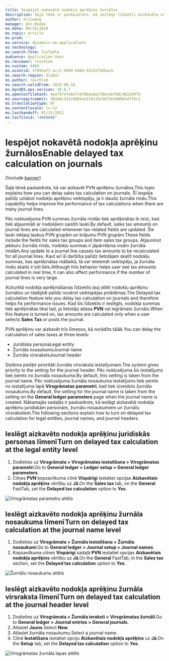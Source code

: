 ```yaml
---
title: Iespējot nokavētā nodokļa aprēķinu žurnālos
description: Šajā tēmā ir paskaidrots, kā ieslēgt līdzekli Aizkavēta nodokļa aprēķins, lai palīdzētu uzlabot nodokļu aprēķinu veiktspēju, ja žurnāla rindu skaits ir ļoti liels.
author: ericwang
manager: Ann Beebe
ms.date: 09/18/2019
ms.topic: article
ms.prod: ''
ms.service: dynamics-ax-applications
ms.technology: ''
ms.search.form: TaxTable
audience: Application User
ms.reviewer: roschlom
ms.custom: 4464
ms.assetid: 5f89daf1-acc2-4959-b48d-91542fb6bacb
ms.search.region: Global
ms.author: roschlom
ms.search.validFrom: 2019-09-18
ms.dyn365.ops.version: 10.0.7
ms.openlocfilehash: 4ea79747e8e7c078baa6e270ecebf88c4832e079
ms.sourcegitcommit: 38d40c331c8894acb7b119c5073e3088b54776c1
ms.translationtype: HT
ms.contentlocale: lv-LV
ms.lasthandoff: 01/15/2021
ms.locfileid: "4968808"
---
```

# <a name="enable-delayed-tax-calculation-on-journals"></a><span data-ttu-id="814e8-103">Iespējot nokavētā nodokļa aprēķinu žurnālos</span><span class="sxs-lookup"><span data-stu-id="814e8-103">Enable delayed tax calculation on journals</span></span>
[!include [banner](../includes/banner.md)]


<span data-ttu-id="814e8-104">Šajā tēmā paskaidrots, kā var aizkavēt PVN aprēķinu žurnālos.</span><span class="sxs-lookup"><span data-stu-id="814e8-104">This topic explains how you can delay sales tax calculation on journals.</span></span> <span data-ttu-id="814e8-105">Šī iespēja palīdz uzlabot nodokļu aprēķinu veiktspēju, ja ir daudz žurnāla rindu.</span><span class="sxs-lookup"><span data-stu-id="814e8-105">This capability helps improve the performance of tax calculations when there are many journal lines.</span></span>

<span data-ttu-id="814e8-106">Pēc noklusējuma PVN summas žurnāla rindās tiek aprēķinātas ik reizi, kad tiek atjaunināti ar nodokļiem saistīti lauki.</span><span class="sxs-lookup"><span data-stu-id="814e8-106">By default, sales tax amounts on journal lines are calculated whenever tax-related fields are updated.</span></span> <span data-ttu-id="814e8-107">Šie lauki iekļauj laukus PVN grupām un krājumu PVN grupām.</span><span class="sxs-lookup"><span data-stu-id="814e8-107">These fields include the fields for sales tax groups and item sales tax groups.</span></span> <span data-ttu-id="814e8-108">Atjauninot jebkuru žurnāla rindu, nodokļu summas ir jāpārrēķina visām žurnāla rindām.</span><span class="sxs-lookup"><span data-stu-id="814e8-108">Any update to a journal line causes tax amounts to be recalculated for all journal lines.</span></span> <span data-ttu-id="814e8-109">Kaut arī šī darbība palīdz lietotājam skatīt nodokļu summas, kas aprēķinātas reāllaikā, tā var ietekmēt veiktspēju, ja žurnāla rindu skaits ir ļoti liels.</span><span class="sxs-lookup"><span data-stu-id="814e8-109">Although this behavior helps user see tax amounts calculated in real time, it can also affect performance if the number of journal lines is very large.</span></span>

<span data-ttu-id="814e8-110">Aizturētā nodokļa aprēķināšanas līdzeklis ļauj atlikt nodokļu aprēķinu žurnālos un tādējādi palīdz novērst veiktspējas problēmas.</span><span class="sxs-lookup"><span data-stu-id="814e8-110">The Delayed tax calculation feature lets you delay tax calculation on journals and therefore helps fix performance issues.</span></span> <span data-ttu-id="814e8-111">Kad šis līdzeklis ir ieslēgts, nodokļa summas tiek aprēķinātas tikai tad, ja lietotājs atlasa **PVN** vai iegrāmato žurnālu.</span><span class="sxs-lookup"><span data-stu-id="814e8-111">When this feature is turned on, tax amounts are calculated only when a user selects **Sales Tax** or posts the journal.</span></span>

<span data-ttu-id="814e8-112">PVN aprēķinu var aizkavēt trīs līmeņos, kā norādīts tālāk.</span><span class="sxs-lookup"><span data-stu-id="814e8-112">You can delay the calculation of sales taxes at three levels:</span></span>

- <span data-ttu-id="814e8-113">Juridiska persona</span><span class="sxs-lookup"><span data-stu-id="814e8-113">Legal entity</span></span>
- <span data-ttu-id="814e8-114">Žurnāla nosaukums</span><span class="sxs-lookup"><span data-stu-id="814e8-114">Journal name</span></span>
- <span data-ttu-id="814e8-115">Žurnāla virsraksts</span><span class="sxs-lookup"><span data-stu-id="814e8-115">Journal header</span></span>

<span data-ttu-id="814e8-116">Sistēma piešķir prioritāti žurnāla virsraksta iestatījumam.</span><span class="sxs-lookup"><span data-stu-id="814e8-116">The system gives priority to the setting for the journal header.</span></span> <span data-ttu-id="814e8-117">Pēc noklusējuma šis iestatījums tiek ņemts no žurnāla nosaukuma.</span><span class="sxs-lookup"><span data-stu-id="814e8-117">By default, this setting is taken from the journal name.</span></span> <span data-ttu-id="814e8-118">Pēc noklusējuma žurnāla nosaukuma iestatījums tiek ņemts no iestatījuma lapā **Virsgrāmatas parametri**, kad tiek izveidots žurnāla nosaukums.</span><span class="sxs-lookup"><span data-stu-id="814e8-118">By default, the setting for the journal name is taken from the setting on the **General ledger parameters** page when the journal name is created.</span></span> <span data-ttu-id="814e8-119">Nākamajās sadaļās ir paskaidrots, kā ieslēgt aizkavētā nodokļa aprēķinu juridiskām personām, žurnālu nosaukumiem un žurnālu virsrakstiem.</span><span class="sxs-lookup"><span data-stu-id="814e8-119">The following sections explain how to turn on delayed tax calculation for legal entities, journal names, and journal headers.</span></span>

## <a name="turn-on-delayed-tax-calculation-at-the-legal-entity-level"></a><span data-ttu-id="814e8-120">Ieslēgt aizkavēto nodokļa aprēķinu juridiskās personas līmenī</span><span class="sxs-lookup"><span data-stu-id="814e8-120">Turn on delayed tax calculation at the legal entity level</span></span>

1. <span data-ttu-id="814e8-121">Dodieties uz **Virsgrāmata \> Virsgrāmatas iestatīšana \> Virsgrāmatas parametri**.</span><span class="sxs-lookup"><span data-stu-id="814e8-121">Go to **General ledger \> Ledger setup \> General ledger parameters**.</span></span>
2. <span data-ttu-id="814e8-122">Cilnes **PVN** kopsavilkuma cilnē **Vispārīgi** iestatiet opcijas **Aizkavētais nodokļa aprēķins** vērtību uz **Jā**.</span><span class="sxs-lookup"><span data-stu-id="814e8-122">On the **Sales tax** tab, on the **General** FastTab, set the **Delayed tax calculation** option to **Yes**.</span></span>

![Virsgrāmatas parametru attēls](media/delayed-tax-calculation-gl.png)

## <a name="turn-on-delayed-tax-calculation-at-the-journal-name-level"></a><span data-ttu-id="814e8-124">Ieslēgt aizkavēto nodokļa aprēķinu žurnāla nosaukuma līmenī</span><span class="sxs-lookup"><span data-stu-id="814e8-124">Turn on delayed tax calculation at the journal name level</span></span>

1. <span data-ttu-id="814e8-125">Dodieties uz **Virsgrāmata \> Žurnāla iestatīšana \> Žurnālu nosaukumi**.</span><span class="sxs-lookup"><span data-stu-id="814e8-125">Go to **General ledger \> Journal setup \> Journal names**.</span></span>
2. <span data-ttu-id="814e8-126">Kopsavilkuma cilnes **Vispārīgi** sadaļā **PVN** iestatiet opcijas **Aizkavētais nodokļa aprēķins** vērtību uz **Jā**.</span><span class="sxs-lookup"><span data-stu-id="814e8-126">On the **General** FastTab, in the **Sales tax** section, set the **Delayed tax calculation** option to **Yes**.</span></span>

![Žurnālu nosaukumu attēls](media/delayed-tax-calculation-journal-name.png)

## <a name="turn-on-delayed-tax-calculation-at-the-journal-header-level"></a><span data-ttu-id="814e8-128">Ieslēgt aizkavēto nodokļa aprēķinu žurnāla virsraksta līmenī</span><span class="sxs-lookup"><span data-stu-id="814e8-128">Turn on delayed tax calculation at the journal header level</span></span>

1. <span data-ttu-id="814e8-129">Dodieties uz **Virsgrāmata \> Žurnāla ieraksti \> Virsgrāmatas žurnāli**.</span><span class="sxs-lookup"><span data-stu-id="814e8-129">Go to **General ledger \> Journal entries \> General journals**.</span></span>
2. <span data-ttu-id="814e8-130">Atlasiet **Jauns**.</span><span class="sxs-lookup"><span data-stu-id="814e8-130">Select **New**.</span></span>
3. <span data-ttu-id="814e8-131">Atlasiet žurnāla nosaukumu.</span><span class="sxs-lookup"><span data-stu-id="814e8-131">Select a journal name.</span></span>
4. <span data-ttu-id="814e8-132">Cilnē **Iestatīšana** iestatiet opciju **Aizkavētais nodokļa aprēķins** uz **Jā**.</span><span class="sxs-lookup"><span data-stu-id="814e8-132">On the **Setup** tab, set the **Delayed tax calculation** option to **Yes**.</span></span>

![Virsgrāmatas žurnāla lapas attēls](media/delayed-tax-calculation-journal-header.png)
